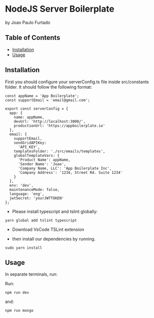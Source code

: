 # NodeJS Server Boilerplate

by Joao Paulo Furtado

## Table of Contents

- [Installation](#installation)
- [Usage](#usage)

## Installation

First you should configure your serverConfig.ts file inside src/constants folder. It should follow the following format:

```
const appName = 'App Boilerplate';
const supportEmail = 'email@gmail.com';

export const serverConfig = {
  app: {
    name: appName,
    devUrl: 'http://localhost:3000/',
    productionUrl: 'https://appboilerplate.io'
  },
  email: {
    supportEmail,
    sendGridAPIKey:
      'API_KEY',
    templatesFolder: './src/emails/templates',
    globalTemplateVars: {
      'Product Name': appName,
      'Sender Name': 'Joao',
      'Company Name, LLC': 'App Boilerplate Inc',
      'Company Address': '1234, Street Rd. Suite 1234'
    }
  },
  env: 'dev',
  maintenanceMode: false,
  language: 'eng',
  jwtSecret: 'yourJWTTOKEN'
};
```

- Please install typescript and tslint globally:

```
yarn global add tslint typescript
```

- Download VsCode TSLint extension

* then install our dependencies by running.

```
sudo yarn install
```

## Usage

In separate terminals, run:

Run:

```
npm run dev
```

and:

```
npm run mongo
```
